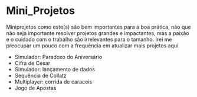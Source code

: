 # Mini_Projetos
Miniprojetos como este(s) são bem importantes para a boa prática, não que não seja importante resolver projetos grandes e impactantes, mas a paixão e o cuidado com o trabalho são irrelevantes para o tamanho. Irei me preocupar um pouco com a frequência em atualizar mais projetos aqui.

- Simulador: Paradoxo do Aniversário
- Cifra de Cesar
- Simulador: lançamento de dados
- Sequência de Collatz
- Multiplayer: corrida de caracois
- Jogo de Apostas
